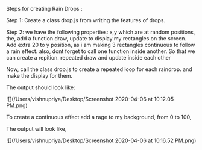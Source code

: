 Steps for creating Rain Drops :

Step 1: Create a class drop.js from writing the features of drops.

Step 2: we have the following properties: x,y which are at random positions, 
the, add a function draw, update to display my rectangles on the screen.
Add extra 20 to y position, as i am making 3 rectangles continuous to follow a rain effect.
also, dont forget to call one function inside another. So that we can create a repition.  repeated draw and update inside each other

Now, call the class drop.js to create a repeated loop for each raindrop. and make the display for them.

The output should look like: 

![](/Users/vishnupriya/Desktop/Screenshot 2020-04-06 at 10.12.05 PM.png)

To create a continuous effect add a rage to my background, from 0 to 100,

The output will look like, 

![](/Users/vishnupriya/Desktop/Screenshot 2020-04-06 at 10.16.52 PM.png)

